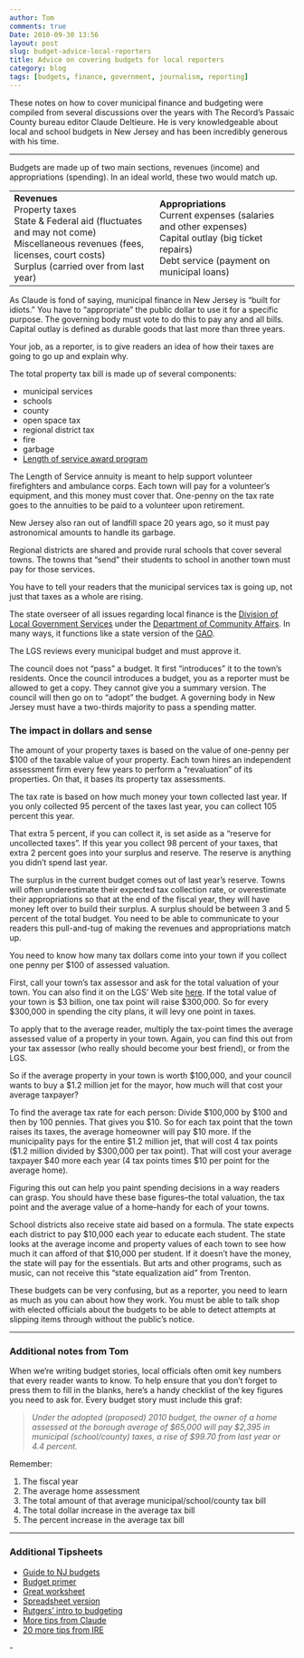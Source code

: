```yaml
---
author: Tom
comments: true
Date: 2010-09-30 13:56
layout: post
slug: budget-advice-local-reporters
title: Advice on covering budgets for local reporters
category: blog
tags: [budgets, finance, government, journalism, reporting]
---
```


<p>These notes on how to cover municipal finance and budgeting were compiled from several discussions over the years with The Record&#8217;s Passaic County bureau editor Claude Deltieure. He is very knowledgeable about local and school budgets in New Jersey and has been incredibly generous with his time.</p>
<hr />
<p>
Budgets are made up of two main sections, revenues (income) and appropriations (spending). In an ideal world, these two would match up.</p>

<table border="0">
<tbody>
<tr>
<td><strong>Revenues</strong><br />
Property taxes<br />
State &amp; Federal aid (fluctuates and may not come)<br />
Miscellaneous revenues (fees, licenses, court costs)<br />
Surplus (carried over from last year)</td>
<td><strong>Appropriations</strong><br />
Current expenses (salaries and other expenses)<br />
Capital outlay (big ticket repairs)<br />
Debt service (payment on municipal loans)</td>
</tr>
</tbody>
</table>

<p>As Claude is fond of saying, municipal finance in New Jersey is &#8220;built for idiots.&#8221; You have to &#8220;appropriate&#8221; the public dollar to use it for a specific purpose. The governing body must vote to do this to pay any and all bills. Capital outlay is defined as durable goods that last more than three years.</p>

<p>Your job, as a reporter, is to give readers an idea of how their taxes are going to go up and explain why.</p>

<p>The total property tax bill is made up of several components:</p>
<ul><li>municipal services</li>
<li>schools</li>
<li>county</li>
<li>open space tax</li>
<li>regional district tax</li>
<li>fire</li>
<li>garbage</li>
<li><a href="http://www.state.nj.us/dca/divisions/dlgs/programs/losap_docs/about_losap.pdf" target="_blank">Length of service award program</a></li></ul>

<p>The Length of Service annuity is meant to help support volunteer firefighters and ambulance corps. Each town will pay for a volunteer&#8217;s equipment, and this money must cover that. One-penny on the tax rate goes to the annuities to be paid to a volunteer upon retirement.</p>

<p>New Jersey also ran out of landfill space 20 years ago, so it must pay astronomical amounts to handle its garbage.</p>

<p>Regional districts are shared and provide rural schools that cover several towns. The towns that &#8220;send&#8221; their students to school in another town must pay for those services.</p>

<p>You have to tell your readers that the municipal services tax is going up, not just that taxes as a whole are rising.</p>

<p>The state overseer of all issues regarding local finance is the <a href="http://www.state.nj.us/dca/divisions/dlgs/" target="_blank">Division of Local Government Services</a> under the <a href="http://www.state.nj.us/dca/" target="_new">Department of Community Affairs</a>. In many ways, it functions like a state version of the <a href="http://www.gao.gov/" target="_new">GAO</a>.</p>

<p>The LGS reviews every municipal budget and must approve it.</p>

<p>The council does not &#8220;pass&#8221; a budget. It first &#8220;introduces&#8221; it to the town&#8217;s residents. Once the council introduces a budget, you as a reporter must be allowed to get a copy. They cannot give you a summary version. The council will then go on to &#8220;adopt&#8221; the budget. A governing body in New Jersey must have a two-thirds majority to pass a spending matter.</p>

<h3><strong>The impact in dollars and sense</strong></h3>

<p>The amount of your property taxes is based on the value of one-penny per $100 of the taxable value of your property. Each town hires an independent assessment firm every few years to perform a &#8220;revaluation&#8221; of its properties. On that, it bases its property tax assessments.</p>

<p>The tax rate is based on how much money your town collected last year. If you only collected 95 percent of the taxes last year, you can collect 105 percent this year.</p>

<p>That extra 5 percent, if you can collect it, is set aside as a &#8220;reserve for uncollected taxes&#8221;. If this year you collect 98 percent of your taxes, that extra 2 percent goes into your surplus and reserve. The reserve is anything you didn&#8217;t spend last year.</p>

<p>The surplus in the current budget comes out of last year&#8217;s reserve. Towns will often underestimate their expected tax collection rate, or overestimate their appropriations so that at the end of the fiscal year, they will have money left over to build their surplus. A surplus should be between 3 and 5 percent of the total budget. You need to be able to communicate to your readers this pull-and-tug of making the revenues and appropriations match up.</p>

<p>You need to know how many tax dollars come into your town if you collect one penny per $100 of assessed valuation.</p>

<p>First, call your town&#8217;s tax assessor and ask for the total valuation of your town. You can also find it on the LGS&#8217; Web site <a href="http://www.state.nj.us/dca/divisions/dlgs/resources/property_tax.html" target="_new">here</a>. If the total value of your town is $3 billion, one tax point will raise $300,000. So for every $300,000 in spending the city plans, it will levy one point in taxes.</p>

<p>To apply that to the average reader, multiply the tax-point times the average assessed value of a property in your town. Again, you can find this out from your tax assessor (who really should become your best friend), or from the LGS.</p>

<p>So if the average property in your town is worth $100,000, and your council wants to buy a $1.2 million jet for the mayor, how much will that cost your average taxpayer?</p>

<p>To find the average tax rate for each person: Divide $100,000 by $100 and then by 100 pennies. That gives you $10. So for each tax point that the town raises its taxes, the average homeowner will pay $10 more. If the municipality pays for the entire $1.2 million jet, that will cost 4 tax points ($1.2 million divided by $300,000 per tax point). That will cost your average taxpayer $40 more each year (4 tax points times $10 per point for the average home).</p>

<p>Figuring this out can help you paint spending decisions in a way readers can grasp. You should have these base figures&#8211;the total valuation, the tax point and the average value of a home&#8211;handy for each of your towns.</p>

<p>School districts also receive state aid based on a formula. The state expects each district to pay $10,000 each year to educate each student. The state looks at the average income and property values of each town to see how much it can afford of that $10,000 per student. If it doesn&#8217;t have the money, the state will pay for the essentials. But arts and other programs, such as music, can not receive this &#8220;state equalization aid&#8221; from Trenton.</p>

<p>These budgets can be very confusing, but as a reporter, you need to learn as much as you can about how they work. You must be able to talk shop with elected officials about the budgets to be able to detect attempts at slipping items through without the public&#8217;s notice.</p>

<hr />
<h3>Additional notes from Tom</h3>
<p>When we&#8217;re writing budget stories, local officials often omit key numbers that every reader wants to know. To help ensure that you don&#8217;t forget to press them to fill in the blanks, here&#8217;s a handy checklist of the key figures you need to ask for. Every budget story must include this graf:</p>
<blockquote><p><em>Under the adopted (proposed) 2010 budget, the owner of a home assessed at the borough average of $65,000 will pay $2,395 in municipal (school/county) taxes, a rise of $99.70 from last year or 4.4 percent.</em></p></blockquote>
<p>Remember:<br />
<ol>
<li>The fiscal year</li>
<li>The average home assessment</li>
<li>The total amount of that average municipal/school/county tax bill</li>
<li>The total dollar increase in the average tax bill</li>
<li>The percent increase in the average tax bill</li></ol>
<hr />

<h3><strong>Additional Tipsheets</strong></h3>
<ul>
<li><a href="/files/tips/journguide.pdf" target="_new">Guide to NJ budgets</a></li>
<li><a href="/files/tips/claude.pdf" target="_new">Budget primer</a></li>
<li><a href="/files/tips/budgworksheet.pdf" target="_new">Great worksheet</a></li>
<li><a href="/files/tips/budwksht.xls">Spreadsheet version</a></li>
<li><a href="/files/tips/rutgers.pdf" target="_new">Rutgers&#8217; intro to budgeting<br />
</a></li>
<li><a href="/files/tips/budtips.pdf" target="_new">More tips from Claude<br />
</a></li>
<li><a href="/files/tips/20budtips.doc">20 more tips from IRE<br />
</a></li>
</ul>-
